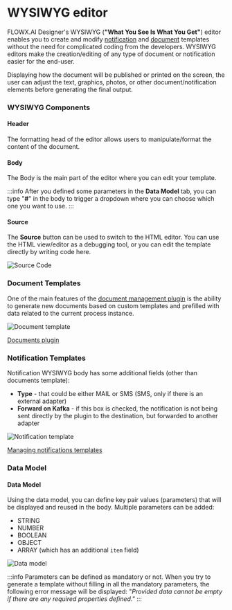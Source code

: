 # WYSIWYG editor

FLOWX.AI Designer's WYSIWYG (**"What You See Is What You Get"**) editor enables you to create and modify [notification](./custom-plugins/notifications-plugin/notifications-plugin.md) and [document](./custom-plugins/documents-plugin/documents-plugin.md) templates without the need for complicated coding from the developers. WYSIWYG editors make the creation/editing of any type of document or notification easier for the end-user. 

Displaying how the document will be published or printed on the screen, the user can adjust the text, graphics, photos, or other document/notification elements before generating the final output.

### WYSIWYG Components

#### Header

The formatting head of the editor allows users to manipulate/format the content of the document.

#### Body

The Body is the main part of the editor where you can edit your template.

:::info
After you defined some parameters in the **Data Model** tab, you can type "**#**" in the body to trigger a dropdown where you can choose which one you want to use.
:::

#### Source

The **Source** button can be used to switch to the HTML editor. You can use the HTML view/editor as a debugging tool, or you can edit the template directly by writing code here.

![Source Code](https://s3.eu-west-1.amazonaws.com/docx.flowx.ai/3.2/wysiwyg_source.gif)

### Document Templates

One of the main features of the [document management plugin](./custom-plugins/documents-plugin/documents-plugin.md) is the ability to generate new documents based on custom templates and prefilled with data related to the current process instance.

![Document template](https://s3.eu-west-1.amazonaws.com/docx.flowx.ai/3.2/wysiwyg_document_template.png)

[Documents plugin](./custom-plugins/documents-plugin/documents-plugin.md)

### Notification Templates

Notification WYSIWYG body has some additional fields (other than documents template):

* **Type** - that could be either MAIL or SMS (SMS, only if there is an external adapter)
* **Forward on Kafka** - if this box is checked, the notification is not being sent directly by the plugin to the destination, but forwarded to another adapter

![Notification template](https://s3.eu-west-1.amazonaws.com/docx.flowx.ai/3.2/wysiwyg_notif_template.png)

[Managing notifications templates](./custom-plugins/notifications-plugin/using-notifications-plugin/managing-notification-templates.md)

### Data Model

#### Data Model

Using the data model, you can define key pair values (parameters) that will be displayed and reused in the body. Multiple parameters can be added:

* STRING
* NUMBER
* BOOLEAN
* OBJECT
* ARRAY (which has an additional `item` field)

![Data model](https://s3.eu-west-1.amazonaws.com/docx.flowx.ai/3.2/wysiwyg_data_model.png)

:::info
Parameters can be defined as mandatory or not. When you try to generate a template without filling in all the mandatory parameters, the following error message will be displayed: "_Provided data cannot be empty if there are any required properties defined."_
:::